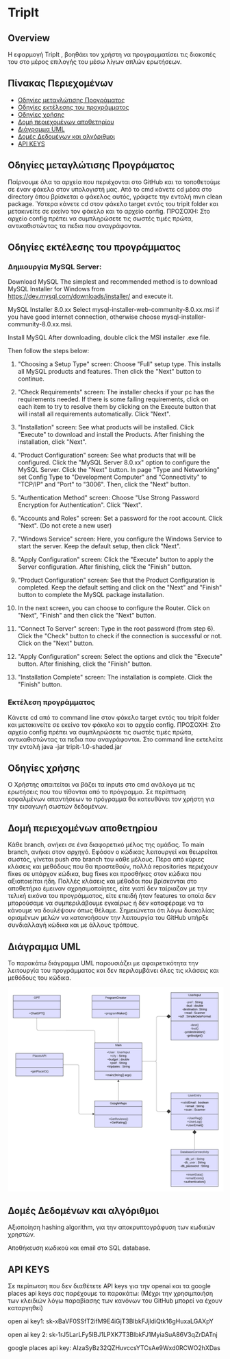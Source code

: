 # TripIt

## Overview

Η εφαρμογή TripIt , βοηθάει τον χρήστη να προγραμματίσει τις διακοπές του στο μέρος επιλογής του μέσω λίγων απλών ερωτήσεων.

## Πίνακας Περιεχομένων

- [Οδηγίες μεταγλώτισης Προγράματος](#οδηγίες-μεταγλώτισσης-προγράμαμτος)
- [Οδηγίες εκτέλεσης του προγράμματος](#οδηγίες-εκτέλεσης-του-προγράμματος)
- [Οδηγίες χρήσης](#Οδηγίες-χρήσης)
- [Δομή περιεχομένων αποθετηρίου](#δομή-περιεχομένων-αποθετηρίου)
- [Διάγραμμα UML](#διάγραμμα-uml)
- [Δομές Δεδομένων και αλγόριθμοι](#δομές-δεδομένων-και-αλγόριθμοι)
- [API KEYS](#api-keys)

## Οδηγίες μεταγλώτισης Προγράματος

Παίρνουμε όλα τα αρχεία που περιέχονται στο GitHub και τα τοποθετούμε σε έναν φάκελο στον υπολογιστή μας. Από το cmd κάνετε cd μέσα στο directory όπου βρίσκεται ο φάκελος αυτός, γράφετε την εντολή mvn clean package. Ύστερα κάνετε cd στον φάκελο target εντός του tripit folder και μετακινείτε σε εκείνο τον φάκελο και το αρχείο config. ΠΡΟΣΟΧΗ: Στο αρχείο config πρέπει να συμπληρώσετε τις σωστές τιμές πρώτα, αντικαθιστώντας τα πεδια που αναγράφονται.


##  Οδηγίες εκτέλεσης του προγράμματος

### Δημιουργία MySQL Server:

Download MySQL
The simplest and recommended method is to download MySQL Installer for Windows from https://dev.mysql.com/downloads/installer/ and execute it.

MySQL Installer 8.0.xx
Select mysql-installer-web-community-8.0.xx.msi if you have good internet connection, otherwise choose mysql-installer-community-8.0.xx.msi.

Install MySQL
After downloading, double click the MSI installer .exe file.

Then follow the steps below:

1. "Choosing a Setup Type" screen: Choose "Full" setup type. This installs all MySQL products and features. Then click the "Next" button to continue.

2. "Check Requirements" screen: The installer checks if your pc has the requirements needed. If there is some failing requirements, click on each item to try to resolve them by clicking on the Execute button that will install all requirements automatically. Click "Next".

3. "Installation" screen: See what products will be installed. Click "Execute" to download and install the Products. After finishing the installation, click "Next".

4. "Product Configuration" screen: See what products that will be configured. Click the "MySQL Server 8.0.xx" option to configure the MySQL Server. Click the "Next" button. In page  "Type and Networking" set Config Type to "Development Computer" and "Connectivity" to "TCP/IP" and "Port" to "3006". Then, click the "Next" button.

5. "Authentication Method" screen: Choose "Use Strong Password Encryption for Authentication". Click "Next".

6. "Accounts and Roles" screen: Set a password for the root account. Click "Next". (Do not crete a new user)

7. "Windows Service" screen: Here, you configure the Windows Service to start the server. Keep the default setup, then click "Next".

8. "Apply Configuration" screen: Click the "Execute" button to apply the Server configuration. After finishing, click the "Finish" button.

9. "Product Configuration" screen: See that the Product Configuration is completed. Keep the default setting and click on the "Next" and "Finish" button to complete the MySQL package installation.

10. In the next screen, you can choose to configure the Router. Click on "Next", "Finish" and then click the "Next" button.

11. "Connect To Server" screen: Type in the root password (from step 6). Click the "Check" button to check if the connection is successful or not. Click on the "Next" button.

12. "Apply Configuration" screen: Select the options and click the "Execute" button. After finishing, click the "Finish" button.

13. "Installation Complete" screen: The installation is complete. Click the "Finish" button.


### Εκτέλεση προγράμματος


Kάνετε cd από το command line στον φάκελο target εντός του tripit folder και μετακινείτε σε εκείνο τον φάκελο και το αρχείο config. ΠΡΟΣΟΧΗ: Στο αρχείο config πρέπει να συμπληρώσετε τις σωστές τιμές πρώτα, αντικαθιστώντας τα πεδια που αναγράφονται. Στο command line εκτελείτε την εντολή java -jar tripit-1.0-shaded.jar


## Οδηγίες χρήσης 

Ο Χρήστης απαιτείται να βάζει τα inputs στο cmd ανάλογα με τις ερωτήσεις που του τίθονται από το πρόγραμμα. Σε περίπτωση εσφαλμένων απαντήσεων το πρόγραμμα θα κατευθύνει τον χρήστη για την εισαγωγή σωστών δεδομένων. 


## Δομή περιεχομένων αποθετηρίου

Κάθε branch, ανήκει σε ένα διαφορετικό μέλος της ομάδας. Το main branch, ανήκει στον αρχηγό. Εφόσον ο κώδικας λειτουργεί και θεωρείται σωστός, γίνεται push στο branch του κάθε μέλους. Πέρα από κύριες κλάσεις και μεθόδους που θα προστεθούν, πολλά repositories περιέχουν fixes σε υπάρχον κώδικα, bug fixes και προσθήκες στον κώδικα που αξιοποιείται ήδη. Πολλές κλάσεις και μέθοδοι που βρίσκονται στο αποθετήριο έμειναν αχρησιμοποίητες, είτε γιατί δεν ταίριαζαν με την τελική εικόνα του προγράμματος, είτε επειδή ήταν features τα οποία δεν μπορούσαμε να συμπεριλάβουμε εγκαίρως ή δεν καταφέραμε να τα κάνουμε να δουλέψουν όπως θέλαμε. Σημειώνεται ότι λόγω δυσκολίας ορισμένων μελών να κατανοήσουν την λειτουργία του GitHub υπήρξε συνδιαλλαγή κώδικα και με άλλους τρόπους.


## Διάγραμμα UML

Το παρακάτω διάγραμμα UML παρουσιάζει με αφαιρετικότητα την λειτουργία του προγράμματος και δεν περιλαμβάνει όλες τις κλάσεις και μεθόδους του κώδικα.

![alt text](https://github.com/lazarosY/TripIT/blob/main/UML.png?raw=true)


## Δομές Δεδομένων και αλγόριθμοι

Αξιοποίηση hashing algorithm, για την αποκρυπτογράφυση των κωδικών χρηστών.

Αποθήκευση κωδικού και email στο SQL database.


## API KEYS 

Σε περίπωτση που δεν διαθέτετε API keys για την openai και τα google places api keys σας παρέχουμε τα παρακάτω:
(Μέχρι την χρησιμποιήση των κλειδιών λόγω παραβίασης των κανόνων του GitHub μπορεί να έχουν καταργηθεί)

open ai key1: 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

open ai key 2: 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

google places api key: AIzaSyBz32QZHuvccsYTCsAe9Wxd0RCWO2hXDas

